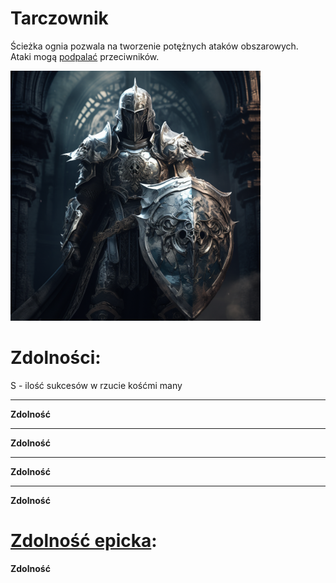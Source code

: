 # Tarczownik

Ścieżka ognia pozwala na tworzenie potężnych ataków obszarowych.\
Ataki mogą [podpalać](/docs/efekty/podpalenie.md) przeciwników.

<img src="imgs/tarczownik.png" width="400">

# Zdolności:

S - ilość sukcesów w rzucie kośćmi many

___

**Zdolność**

___

**Zdolność**

___

**Zdolność**

___

**Zdolność**

# [Zdolność epicka](/docs/zdolnosc-epicka.md):

**Zdolność**
